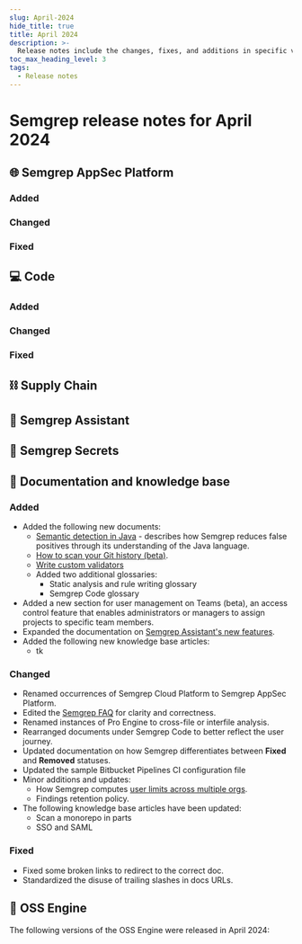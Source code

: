 ```yaml
---
slug: April-2024
hide_title: true
title: April 2024
description: >-
  Release notes include the changes, fixes, and additions in specific versions of Semgrep.
toc_max_heading_level: 3
tags:
  - Release notes
---
```


# Semgrep release notes for April 2024

## 🌐 Semgrep AppSec Platform

<!-- Sara -->

### Added

### Changed

### Fixed

## 💻 Code

### Added

### Changed

### Fixed

## ⛓️  Supply Chain

<!-- Sara -->

## 🤖 Semgrep Assistant


## 🔐 Semgrep Secrets

<!--
For Katie's draft
- Superseded rules
- Historical scans
- Custom rule-writing
-->


## 📝 Documentation and knowledge base

### Added

- Added the following new documents:
    - [<i class="fa-regular fa-file-lines"></i> Semantic detection in Java](/semgrep-code/java) - describes how Semgrep reduces false positives through its understanding of the Java language.
    - [<i class="fa-regular fa-file-lines"></i> How to scan your Git history (beta)](/semgrep-secrets/historical-scanning).
    - [<i class="fa-regular fa-file-lines"></i> Write custom validators](/semgrep-secrets/validators)
    - Added two additional glossaries:
        - Static analysis and rule writing glossary
        - Semgrep Code glossary
- Added a new section for user management on Teams (beta), an access control feature that enables administrators or managers to assign projects to specific team members.
- Expanded the documentation on [Semgrep Assistant's new features](/semgrep-assistant/overview).
- Added the following new knowledge base articles:
    - tk

### Changed

- Renamed occurrences of Semgrep Cloud Platform to Semgrep AppSec Platform.
- Edited the [Semgrep FAQ](/faq) for clarity and correctness.
- Renamed instances of Pro Engine to cross-file or interfile analysis.
- Rearranged documents under Semgrep Code to better reflect the user journey.
- Updated documentation on how Semgrep differentiates between **Fixed** and **Removed** statuses.
- Updated the sample Bitbucket Pipelines CI configuration file
- Minor additions and updates:
    - How Semgrep computes [user limits across multiple orgs](/usage-and-billing).
    - Findings retention policy.
- The following knowledge base articles have been updated:
    - Scan a monorepo in parts
    - SSO and SAML

### Fixed

- Fixed some broken links to redirect to the correct doc.
- Standardized the disuse of trailing slashes in docs URLs.

## 🔧 OSS Engine

The following versions of the OSS Engine were released in April 2024:

